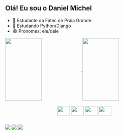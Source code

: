 ## Olá! Eu sou o Daniel Michel

- 🔭 Estudante da Fatec de Praia Grande
- 🌱 Estudando Python/Django 
- 😄 Pronomes: ele/dele

<div>
<a href="https://github.com/DanielMicheel/github-readme-stats">
  <img height=200 align="center" width="48%" src="https://github-readme-stats.vercel.app/api?username=DanielMicheel&show_icons=true&theme=dracula" />
</a>
<a href="https://github.com/DanielMicheel/convoychat">
  <img height=200 align="center" width="48%" src="https://github-readme-stats.vercel.app/api/top-langs?username=DanielMicheel&theme=dracula&layout=compact&langs_count=8&card_width=320" />
</a>
</div>

<div style="display: inline_block" align="center"><br>
  <img align="center" height="30" width="40" src="https://cdn.jsdelivr.net/gh/devicons/devicon/icons/python/python-original.svg" />
  <img align="center" height="30" width="40" src="https://cdn.jsdelivr.net/gh/devicons/devicon/icons/django/django-plain.svg" />   
  <img align="center" height="30" width="40" src="https://cdn.jsdelivr.net/gh/devicons/devicon/icons/html5/html5-original.svg" />      
  <img align="center" height="30" width="40" src="https://cdn.jsdelivr.net/gh/devicons/devicon/icons/css3/css3-original.svg" />   
</div>

##

<div>  
  <a href = "mailto:contato.danielmichel@gmail.com"><img src="https://img.shields.io/badge/Gmail-D14836?style=for-the-badge&logo=gmail&logoColor=white" target="_blank"></a>
  <a href = "https://www.linkedin.com/in/daniel-michel-81b3341a4/" target="_blank"><img src="https://img.shields.io/badge/-LinkedIn-%230077B5?style=for-the-badge&logo=linkedin&logoColor=white" target="_blank"></a>
  <a href = "https://trailblazer.me/id/dmichel31"><img src="https://img.shields.io/badge/Salesforce-00A1E0?style=for-the-badge&logo=Salesforce&logoColor=white" target="_blank"></a>
</div>




